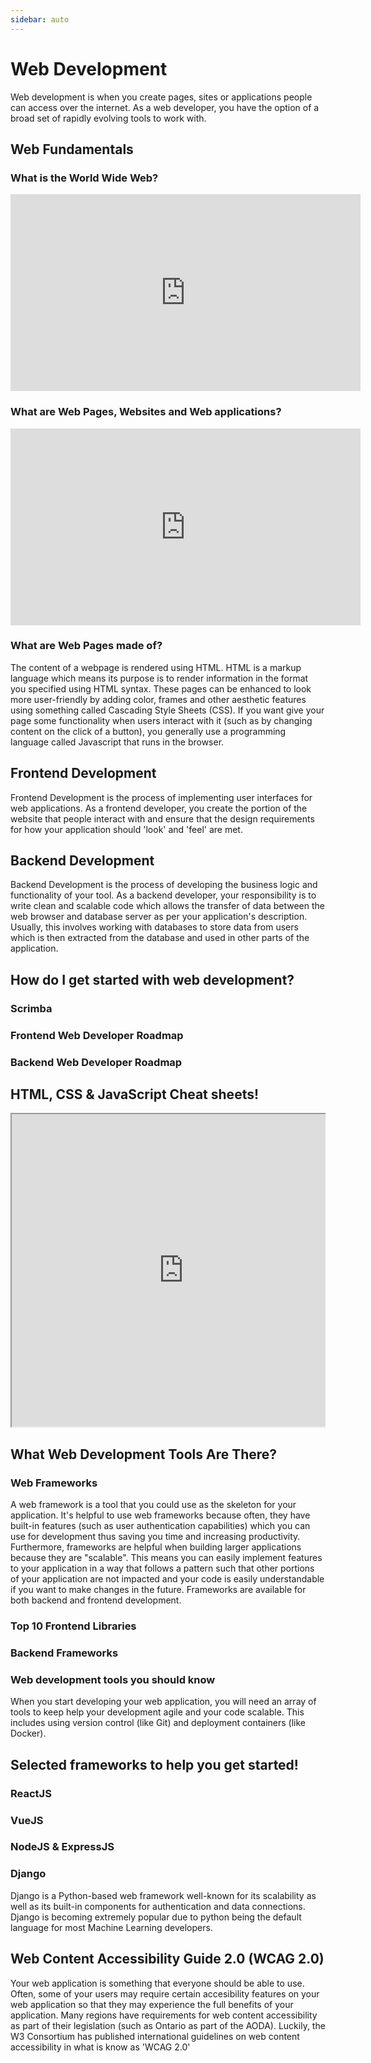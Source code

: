 ```yaml
---
sidebar: auto
---
```


# Web Development

Web development is when you create pages, sites or applications people can access over the internet. As a web developer, you have the option of a broad set of rapidly evolving tools to work with. 

## Web Fundamentals

### What is the World Wide Web?
<iframe src="https://www.youtube.com/embed/guvsH5OFizE" width="560" height="315" frameborder="0"></iframe>

### What are Web Pages, Websites and Web applications?
<iframe width="560" height="315" src="https://www.youtube.com/embed/ylbQrYhfa18" frameborder="0" allow="accelerometer; autoplay; encrypted-media; gyroscope; picture-in-picture" allowfullscreen></iframe>


### What are Web Pages made of?
The content of a webpage is rendered using HTML. HTML is a markup language which means its purpose is to render information in the format you specified using HTML syntax. These pages can be enhanced to look more user-friendly by adding color, frames and other aesthetic features using something called Cascading Style Sheets (CSS). If you want give your page some functionality when users interact with it (such as by changing content on the click of a button), you generally use a programming language called Javascript that runs in the browser. 
<LevelWithButton desc="Web demystified is a web series created by Mozilla Hacks that introduces the fundamentals of web development. In particular, this series focuses on the tools at play when viewing a web page namely: HTML, CSS & Javascript." link="https://www.youtube.com/playlist?list=PLo3w8EB99pqLEopnunz-dOOBJ8t-Wgt2g" button="Check it out!" image="https://www.animatedvideo.com/blog/wp-content/uploads/2016/11/Video_Production_Agency-770x360.png" :imageRight="false" />  

## Frontend Development

Frontend Development is the process of implementing user interfaces for web applications. As a frontend developer, you create the portion of the website that people interact with and ensure that the design requirements for how your application should 'look' and 'feel' are met.

<LevelWithButton desc="Learn more about what you need to become a successful frontend web developer!" link="https://frontendmasters.com/books/front-end-handbook/2018/what-is-a-FD.html" button="Check it out!" image="https://invexi.com/wp-content/uploads/2015/06/frontend.jpg"/>

## Backend Development

Backend Development is the process of developing the business logic and functionality of your tool. As a backend developer, your responsibility is to write clean and scalable code which allows the transfer of data between the web browser and database server as per your application's description. Usually, this involves working with databases to store data from users which is then extracted from the database and used in other parts of the application.

<LevelWithButton :imageRight="false" desc="Check out this video on how to get started as a backend developer" link="https://www.youtube.com/watch?v=0Kv_k4ypj6o" button="Get Started Now!" image="https://codecondo.com/wp-content/uploads/2017/09/back-end-developer.jpg"/>

## How do I get started with web development?

### Scrimba

<LevelWithButton  desc="Scrimba is a next-generation platform for learning how to code. Scrimba's screencasts enable you to interact with the code directly in the player. This way, you'll have more fun and learn faster." image="https://scrimba.com/static/art/castcover.png" button="Start Learning" link="https://scrimba.com" />

### Frontend Web Developer Roadmap

<LevelWithButton :imageRight="false"  desc="A community-created roadmap for modern frontend web development." image="/images/frontend-roadmap.png" button="Check it out!" link="https://roadmap.sh/frontend" />

### Backend Web Developer Roadmap

<LevelWithButton desc="A community-created roadmap for modern backend web development." image="/images/backend-roadmap.png" button="Check it out!" link="https://roadmap.sh/backend" />

## HTML, CSS & JavaScript Cheat sheets!

<div class="scrolling-wrapper">
  <div class="scroll-child">
   <iframe src="https://lifeyourway.net/printables/blogging-html-cheat-sheet.pdf" width="550px" height="500px"></iframe>
  </div>
  <div class="scroll-child">
    <iframe src="https://courses.cs.washington.edu/courses/cse154/16sp/cheat-sheets/css-cheat-sheet.pdf" width="580px" height="500px"></iframe>
  </div>
  <div class="scroll-child">
   <iframe src="https://cheatography.com/davechild/cheat-sheets/javascript/pdf/" width="600px" height="500px"></iframe>
  </div>
</div>

<style scoped>

.scrolling-wrapper {                     
display: flex;                         
flex-wrap: nowrap;                       
overflow-x: auto;                                                                
}                                                                                                                       
.scroll-child {                      
flex: 0 0 auto;                    
 margin-right: 36px;                  
font-size:24px;
}                                                                                                                     
</style>

## What Web Development Tools Are There?

### Web Frameworks

A web framework is a tool that you could use as the skeleton for your application. It's helpful to use web frameworks because often, they have built-in features (such as user authentication capabilities) which you can use for development thus saving you time and increasing productivity. Furthermore, frameworks are helpful when building larger applications because they are "scalable". This means you can easily implement features to your application in a way that follows a pattern such that other portions of your application are not impacted and your code is easily understandable if you want to make changes in the future. Frameworks are available for both backend and frontend development.

### Top 10 Frontend Libraries

<LevelWithButton :imageRight="false" desc="Javascript frameworks are the way-to-go with frontend development. Checkout this list on the top 10 frameworks to get started with UI" link="https://medium.com/javarevisited/10-of-the-most-popular-javascript-frameworks-libraries-for-web-development-in-2019-a2c8cea68094" image="https://miro.medium.com/max/3840/1*4cFhtuq6zRDqJ6p4s2pQ6g.jpeg" button="Check it out!" />

### Backend Frameworks

<LevelWithButton desc="Here are a list of video tutorials you could use if you want to get started with a backend framework" link="https://dev.to/iamsaeeddev/5-free-tutorials-you-should-complete-to-master-the-back-end-3077" image="https://kellton-revamp-prod.s3.amazonaws.com/s3fs-public/inline-images/Backend%20Frameworks-02.jpg" button="Check it out!" />

### Web development tools you should know

When you start developing your web application, you will need an array of tools to keep help your development agile and your code scalable. This includes using version control (like Git) and deployment containers (like Docker).

<LevelWithButton :imageRight="false" desc="Here are some essential tools you should definetly know before you start your next project!" link="https://www.freecodecamp.org/news/handy-web-development-toolkit/" image="https://www.freecodecamp.org/news/content/images/size/w2000/2020/04/screely-1586183781361.png" button="Check it out!" />

## Selected frameworks to help you get started!

### ReactJS

<LevelWithButton desc="ReactJS is a frontend library created by facebook to help create modern and responsive UIs. It's one of the most well-known frameworks out there!" button="Get started with ReactJS!" link="https://utmhacklab.tech/resources/react/" image="https://miro.medium.com/max/900/1*EntHChgUyirgbZ9A3zTxkA.png" />

### VueJS

<LevelWithButton :imageRight="false" desc="VueJS is a frontend framework designed for building UIs and single-page applications. It is a highly-scalable framework and can be easily adopted for a plethora of use cases." link="https://utmhacklab.tech/resources/vue/" button="Get Started with VueJS!" image="https://octref.gallerycdn.vsassets.io/extensions/octref/vetur/0.24.0/1583367754374/Microsoft.VisualStudio.Services.Icons.Default" />

### NodeJS & ExpressJS

<LevelWithButton desc="NodeJS is what allows you to use Javascript for backend development. ExpressJS is a backend web framework built on NodeJS. They are easily integrable with any frontend framework and are particularly notorious for allowing developers to create full-stack applications using a single programming language." link="https://www.guru99.com/node-js-express.html" button="Let's get started!" image="https://miro.medium.com/max/365/1*Jr3NFSKTfQWRUyjblBSKeg.png"/>

### Django
Django is a Python-based web framework well-known for its scalability as well as its built-in components for authentication and data connections. Django is becoming extremely popular due to python being the default language for most Machine Learning developers.

<LevelWithButton :imageRight="false" desc="If you would like to get started with django, here are step-by-step tutorials on building various types of applications" link="https://realpython.com/tutorials/django/" button="Get started with Django" image="https://www.sayonetech.com/media/uploads/zinnia/Python-Django-Web-Development.jpg" />

## Web Content Accessibility Guide 2.0 (WCAG 2.0)

Your web application is something that everyone should be able to use. Often, some of your users may require certain accesibility features on your web application so that they may experience the full benefits of your application. Many regions have requirements for web content accessibility as part of their legislation (such as Ontario as part of the AODA). Luckily, the W3 Consortium has published international guidelines on web content accessibility in what is know as 'WCAG 2.0'

<LevelWithButton desc="The WCAG2.0 is fairly extensive and provides a very comprehensive set of guidelines. Get started now!" button="Learn more about web content accessibility" image="https://www.w3.org/blog/wp-content/uploads/2018/09/wcag_blog-1.png" link="https://developer.mozilla.org/en-US/docs/Web/Accessibility/Understanding_WCAG"/>
